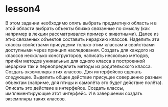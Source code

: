 # lesson4

В этом задании необходимо опять выбрать предметную область и в этой области выбрать объекты близко связанные по смыслу
(как например в лекции рассматривался пример с животными). Далее из этих связанных объектов составить иерархию классов. 
Наделить эти классы свойствами присущеми только этим классам и свойствами доступными через принцип наследования. Создать 
для каждого из классов несколько конструкторов, написать несколько методов, причём методов уникальных для одного класса в 
построенной иерархии так и переопределить методы из родительского класса. Создать экземпляры этих классов. 
Для интерфейсов сделать следующее. Выделить общее действие присущее совершенно разным объектам (наприме, для птицы и 
самолёта это будет действие полёта). Описать это действие в интерфейсе. Создать классы, имплементирующие этот интерфейс.
И в завершении создать экземпляры таких классов.
